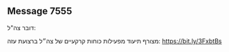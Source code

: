 ## Message 7555

דובר צה"ל:

מצורף תיעוד מפעילות כוחות קרקעיים של צה״ל ברצועת עזה: https://bit.ly/3FxbtBs

